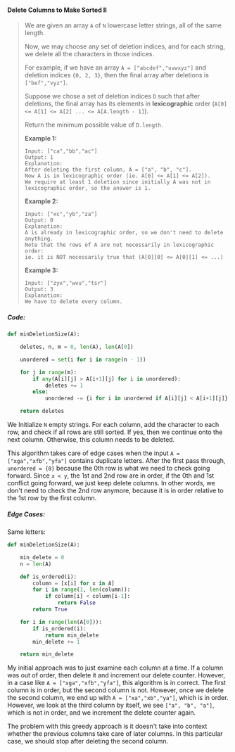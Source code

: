 #### Delete Columns to Make Sorted II

> We are given an array `A` of `N` lowercase letter strings, all of the same length.
>
> Now, we may choose any set of deletion indices, and for each string, we delete all the characters in those indices.
>
> For example, if we have an array `A = ["abcdef","uvwxyz"]` and deletion indices `{0, 2, 3}`, then the final array after deletions is `["bef","vyz"]`.
>
> Suppose we chose a set of deletion indices `D` such that after deletions, the final array has its elements in **lexicographic** order \(`A[0] <= A[1] <= A[2] ... <= A[A.length - 1]`\).
>
> Return the minimum possible value of `D.length`.
>
> **Example 1:**
>
> ```
> Input: ["ca","bb","ac"]
> Output: 1
> Explanation: 
> After deleting the first column, A = ["a", "b", "c"].
> Now A is in lexicographic order (ie. A[0] <= A[1] <= A[2]).
> We require at least 1 deletion since initially A was not in lexicographic order, so the answer is 1.
> ```
>
> **Example 2:**
>
> ```
> Input: ["xc","yb","za"]
> Output: 0
> Explanation: 
> A is already in lexicographic order, so we don't need to delete anything.
> Note that the rows of A are not necessarily in lexicographic order:
> ie. it is NOT necessarily true that (A[0][0] <= A[0][1] <= ...)
> ```
>
> **Example 3:**
>
> ```
> Input: ["zyx","wvu","tsr"]
> Output: 3
> Explanation: 
> We have to delete every column.
> ```

##### Code:

```py
def minDeletionSize(A):

    deletes, n, m = 0, len(A), len(A[0])

    unordered = set(i for i in range(n - 1))

    for j in range(m):
        if any(A[i][j] > A[i+1][j] for i in unordered):
            deletes += 1
        else:
            unordered -= {i for i in unordered if A[i][j] < A[i+1][j]}

    return deletes
```

We Initialize `N` empty strings. For each column, add the character to each row, and check if all rows are still sorted. If yes, then we continue onto the next column. Otherwise, this column needs to be deleted.

This algorithm takes care of edge cases when the input `A = ["xga","xfb","yfa"]` contains duplicate letters. After the first pass through, `unordered = {0}` because the 0th row is what we need to check going forward. Since `x < y`, the 1st and 2nd row are in order, if the 0th and 1st conflict going forward, we just keep delete columns. In other words, we don't need to check the 2nd row anymore, because it is in order relative to the 1st row by the first column. 

##### Edge Cases:

Same letters:

```py
def minDeletionSize(A):

    min_delete = 0
    n = len(A)

    def is_ordered(i):
        column = [x[i] for x in A]
        for i in range(1, len(column)):
            if column[i] < column[i-1]:
                return False
        return True

    for i in range(len(A[0])):
        if is_ordered(i):
            return min_delete
        min_delete += 1

    return min_delete
```

My initial approach was to just examine each column at a time. If a column was out of order, then delete it and increment our delete counter. However, in a case like `A = ["xga","xfb","yfa"]`, this algorithm is in correct. The first column is in order, but the second column is not. However, once we delete the second column, we end up with `A = ["xa","xb","ya"]`, which is in order. However, we look at the third column by itself, we see `["a", "b", "a"]`, which is not in order, and we increment the delete counter again.

The problem with this greedy approach is it doesn't take into context whether the previous columns take care of later columns. In this particular case, we should stop after deleting the second column.

